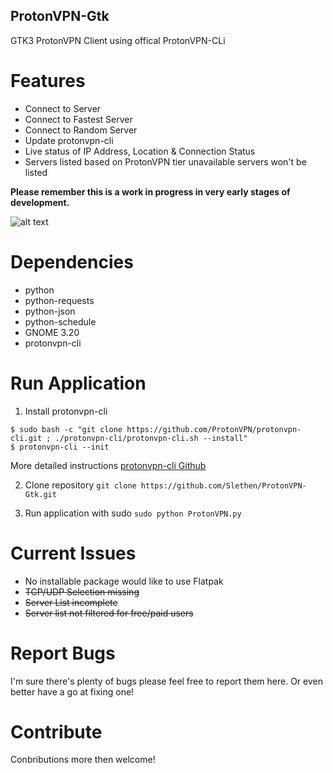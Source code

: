 ## ProtonVPN-Gtk
GTK3 ProtonVPN Client using offical ProtonVPN-CLi

# Features
- Connect to Server
- Connect to Fastest Server
- Connect to Random Server
- Update protonvpn-cli
- Live status of IP Address, Location & Connection Status
- Servers listed based on ProtonVPN tier unavailable servers won't be listed

**Please remember this is a work in progress in very early stages of development.**

![alt text](https://i.imgur.com/JaM7sCu.png "ProtonVPN-GTK Screenshot")

# Dependencies
- python
- python-requests
- python-json
- python-schedule
- GNOME 3.20
- protonvpn-cli

# Run Application
1. Install protonvpn-cli
```
$ sudo bash -c "git clone https://github.com/ProtonVPN/protonvpn-cli.git ; ./protonvpn-cli/protonvpn-cli.sh --install"
$ protonvpn-cli --init
```

More detailed instructions
[protonvpn-cli Github](https://github.com/ProtonVPN/protonvpn-cli)

2. Clone repository
`git clone https://github.com/Slethen/ProtonVPN-Gtk.git`

3. Run application with sudo
`sudo python ProtonVPN.py`

# Current Issues
- No installable package would like to use Flatpak
- ~~TCP/UDP Selection missing~~
- ~~Server List incomplete~~
- ~~Server list not filtered for free/paid users~~

# Report Bugs
I'm sure there's plenty of bugs please feel free to report them here.
Or even better have a go at fixing one!

# Contribute
Conbributions more then welcome!
